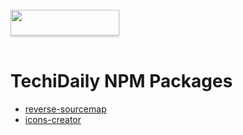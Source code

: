 
<br/>
<a href="https://www.buymeacoffee.com/techidaily"><img src="https://www.buymeacoffee.com/assets/img/custom_images/orange_img.png" style="height: 41px !important; width: 174px !important; box-shadow: 0px 3px 2px 0px rgba(190, 190, 190, 0.5) !important; -webkit-box-shadow: 0px 3px 2px 0px rgba(190, 190, 190, 0.5) !important; "  target="_blank"></a>
<br/><br/>

# TechiDaily NPM Packages

* [reverse-sourcemap](https://www.npmjs.com/package/@techidaily/reverse-sourcemap)
* [icons-creator](https://www.npmjs.com/package/icons-creator)
